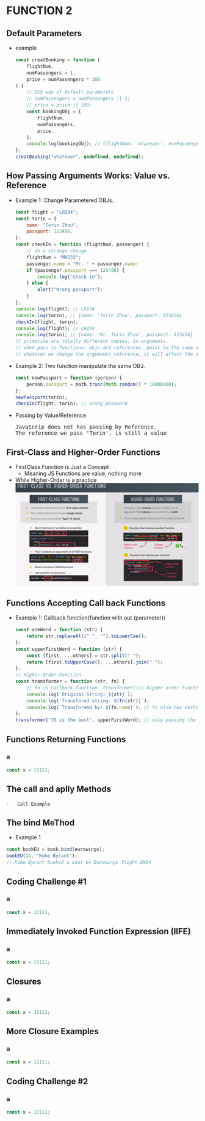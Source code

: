 # FUNCTION 2

## Default Parameters

-   example

    ```javascript
    const creatBooking = function (
        flightNum,
        numPassengers = 1,
        price = numPassengers * 200
    ) {
        // ES5 way of default parameters
        // numPassengers = numPassengers || 1;
        // price = price || 199;
        const bookingObj = {
            flightNum,
            numPassengers,
            price,
        };
        console.log(bookingObj); // {flightNum: 'whatever', numPassengers: 1, price: 200}
    };
    creatBooking("whatever", undefined, undefined);
    ```

## How Passing Arguments Works: Value vs. Reference

-   Example 1: Change Parametered OBJs.

    ```javascript
    const flight = "LH234";
    const torin = {
        name: "Torin Zhou",
        passport: 123456,
    };
    const checkIn = function (flightNum, passenger) {
        // do a strange change
        flightNum = "MH333";
        passenger.name = "Mr. " + passenger.name;
        if (passenger.passport === 123456) {
            console.log("Check in");
        } else {
            alert("Wrong passport");
        }
    };
    console.log(flight); // LH234
    console.log(torin); // {name: 'Torin Zhou', passport: 123456}
    checkIn(flight, torin);
    console.log(flight); // LH234
    console.log(torin); // {name: 'Mr. Torin Zhou', passport: 123456}
    // primitive are totally different copies, in arguments.
    // when pass to functions: objs are references. point to the same obj.
    // whatever we change the arguments reference, it will affect the original.
    ```

-   Example 2: Two function manipulate the same OBJ.

    ```javascript
    const newPassport = function (person) {
        person.passport = math.trunc(Math.random() * 10000000);
    };
    newPassport(torin);
    checkIn(flight, torin); // wrong password
    ```

-   Passing by Value/Reference
    <pre>
    JavaScrip does not has passing by Reference. 
    The reference we pass 'Torin', is still a value</pre>

## First-Class and Higher-Order Functions

-   FirstClass Function is Just a Concept
    -   Meaning JS Functions are value, nothing more
-   While Higher-Order is a practice
    ![](img/firstClassFunction.png)

## Functions Accepting Call back Functions

-   Example 1: Callback function(function with out (parameter))

    ```javascript
    const oneWord = function (str) {
        return str.replaceAll(" ", "").toLowerCae();
    };
    const upperFirstWord = function (str) {
        const [first, ...others] = str.split(" ");
        return [first.toUpperCase(), ...others].join(" ");
    };
    // Higher-Order Function
    const transformer = function (str, fn) {
        // fn is callback function. transformer()is higher order function
        console.log(`Original String: ${str}`);
        console.log(`Transfored string: ${fn(str)}`);
        console.log(`Transforemd by: ${fn.name}`); // fn also has method
    };
    transformer("JS is the best", upperFirstWord); // only passing the function value. not calling it right now.
    ```

## Functions Returning Functions

### a

```javascript
const x = 11111;
```

## The call and aplly Methods

    -   Call Example

## The bind MeThod

-   Example 1

```javascript
const bookEU = book.bind(eurowings);
bookEU(24, "Kobe Byrant");
// Kobe Byrant booked a seat on Eurowings flight EW24
```

## Coding Challenge #1

### a

```javascript
const x = 11111;
```

## Immediately Invoked Function Expression (IIFE)

### a

```javascript
const x = 11111;
```

## Closures

### a

```javascript
const x = 11111;
```

## More Closure Examples

### a

```javascript
const x = 11111;
```

## Coding Challenge #2

### a

```javascript
const x = 11111;
```

```

```

